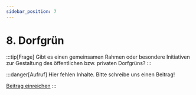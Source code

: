 ```yaml
---
sidebar_position: 7
---
```


# 8. Dorfgrün

:::tip[Frage]
Gibt es einen gemeinsamen Rahmen oder besondere Initiativen zur Gestaltung des öffentlichen bzw. privaten Dorfgrüns?
:::

:::danger[Aufruf]
Hier fehlen Inhalte. Bitte schreibe uns einen Beitrag!

<a class="button button--danger" href="mailto:udhz-roessing@fire.fundersclub.com
?cc=druno@noack-consultants.eu,post@levinkeller.de&subject=UDhZ - Mein Beitrag zum Punkt 8. Dorfgrün des Steckbriefs&body=Liebes UDhZ-Team,%0D%0Ahier ist ein Beitrag von mir zum Punkt 8. Dorfgrün des Steckbriefs:%0D%0A">Beitrag einreichen</a>
:::
